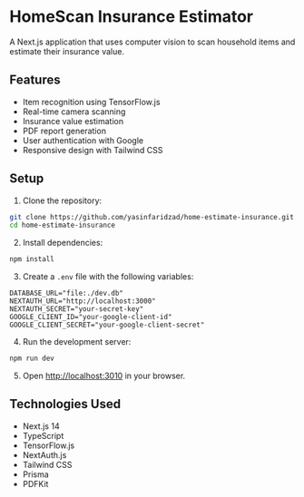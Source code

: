 # HomeScan Insurance Estimator

A Next.js application that uses computer vision to scan household items and estimate their insurance value.

## Features

- Item recognition using TensorFlow.js
- Real-time camera scanning
- Insurance value estimation
- PDF report generation
- User authentication with Google
- Responsive design with Tailwind CSS

## Setup

1. Clone the repository:
```bash
git clone https://github.com/yasinfaridzad/home-estimate-insurance.git
cd home-estimate-insurance
```

2. Install dependencies:
```bash
npm install
```

3. Create a `.env` file with the following variables:
```
DATABASE_URL="file:./dev.db"
NEXTAUTH_URL="http://localhost:3000"
NEXTAUTH_SECRET="your-secret-key"
GOOGLE_CLIENT_ID="your-google-client-id"
GOOGLE_CLIENT_SECRET="your-google-client-secret"
```

4. Run the development server:
```bash
npm run dev
```

5. Open [http://localhost:3010](http://localhost:3010) in your browser.

## Technologies Used

- Next.js 14
- TypeScript
- TensorFlow.js
- NextAuth.js
- Tailwind CSS
- Prisma
- PDFKit 
